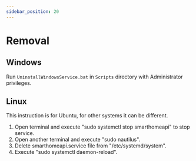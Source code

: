 ```yaml
---
sidebar_position: 20
---
```


# Removal

## Windows

Run `UninstallWindowsService.bat` in `Scripts` directory with Administrator privileges.

## Linux

This instruction is for Ubuntu, for other systems it can be different.

1. Open terminal and execute "sudo systemctl stop smarthomeapi" to stop service.
2. Open another terminal and execute "sudo nautilus".
3. Delete smarthomeapi.service file from "/etc/systemd/system".
4. Execute "sudo systemctl daemon-reload".